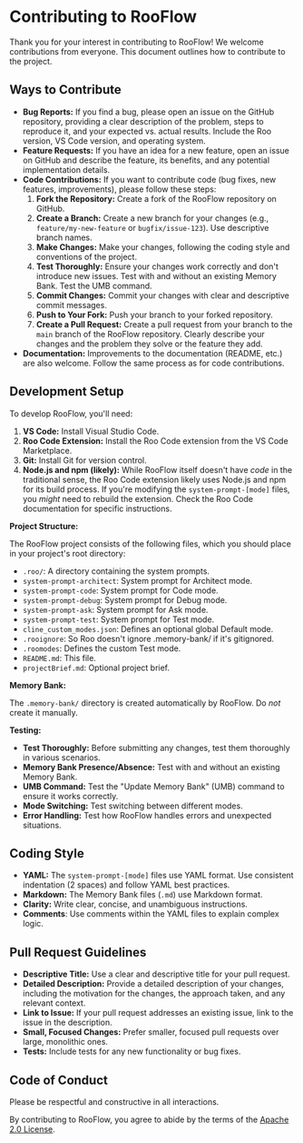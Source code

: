 # Contributing to RooFlow

Thank you for your interest in contributing to RooFlow! We welcome contributions from everyone.  This document outlines how to contribute to the project.

## Ways to Contribute

*   **Bug Reports:** If you find a bug, please open an issue on the GitHub repository, providing a clear description of the problem, steps to reproduce it, and your expected vs. actual results. Include the Roo version, VS Code version, and operating system.
*   **Feature Requests:**  If you have an idea for a new feature, open an issue on GitHub and describe the feature, its benefits, and any potential implementation details.
*   **Code Contributions:**  If you want to contribute code (bug fixes, new features, improvements), please follow these steps:
    1.  **Fork the Repository:** Create a fork of the RooFlow repository on GitHub.
    2.  **Create a Branch:** Create a new branch for your changes (e.g., `feature/my-new-feature` or `bugfix/issue-123`). Use descriptive branch names.
    3.  **Make Changes:** Make your changes, following the coding style and conventions of the project.
    4.  **Test Thoroughly:**  Ensure your changes work correctly and don't introduce new issues.  Test with and without an existing Memory Bank. Test the UMB command.
    5.  **Commit Changes:** Commit your changes with clear and descriptive commit messages.
    6.  **Push to Your Fork:** Push your branch to your forked repository.
    7.  **Create a Pull Request:** Create a pull request from your branch to the `main` branch of the RooFlow repository.  Clearly describe your changes and the problem they solve or the feature they add.
*   **Documentation:**  Improvements to the documentation (README, etc.) are also welcome. Follow the same process as for code contributions.

## Development Setup

To develop RooFlow, you'll need:

1.  **VS Code:**  Install Visual Studio Code.
2.  **Roo Code Extension:** Install the Roo Code extension from the VS Code Marketplace.
3.  **Git:**  Install Git for version control.
4.  **Node.js and npm (likely):** While RooFlow itself doesn't have *code* in the traditional sense, the Roo Code extension likely uses Node.js and npm for its build process.  If you're modifying the `system-prompt-[mode]` files, you *might* need to rebuild the extension.  Check the Roo Code documentation for specific instructions.

**Project Structure:**

The RooFlow project consists of the following files, which you should place in your project's root directory:

* `.roo/`: A directory containing the system prompts.
* `system-prompt-architect`: System prompt for Architect mode.
* `system-prompt-code`: System prompt for Code mode.
* `system-prompt-debug`: System prompt for Debug mode.
* `system-prompt-ask`: System prompt for Ask mode.
* `system-prompt-test`: System prompt for Test mode.
* `cline_custom_modes.json`: Defines an optional global Default mode.
* `.rooignore`: So Roo doesn't ignore .memory-bank/ if it's gitignored.
* `.roomodes`: Defines the custom Test mode.
* `README.md`:  This file.
* `projectBrief.md`: Optional project brief.

**Memory Bank:**

The `.memory-bank/` directory is created automatically by RooFlow.  Do *not* create it manually.

**Testing:**

*   **Test Thoroughly:**  Before submitting any changes, test them thoroughly in various scenarios.
*   **Memory Bank Presence/Absence:** Test with and without an existing Memory Bank.
*   **UMB Command:** Test the "Update Memory Bank" (UMB) command to ensure it works correctly.
*   **Mode Switching:** Test switching between different modes.
*   **Error Handling:** Test how RooFlow handles errors and unexpected situations.

## Coding Style

*   **YAML:**  The `system-prompt-[mode]` files use YAML format.  Use consistent indentation (2 spaces) and follow YAML best practices.
*   **Markdown:** The Memory Bank files (`.md`) use Markdown format.
*   **Clarity:**  Write clear, concise, and unambiguous instructions.
* **Comments**: Use comments within the YAML files to explain complex logic.

## Pull Request Guidelines

*   **Descriptive Title:** Use a clear and descriptive title for your pull request.
*   **Detailed Description:**  Provide a detailed description of your changes, including the motivation for the changes, the approach taken, and any relevant context.
*   **Link to Issue:** If your pull request addresses an existing issue, link to the issue in the description.
*   **Small, Focused Changes:**  Prefer smaller, focused pull requests over large, monolithic ones.
*   **Tests:** Include tests for any new functionality or bug fixes.

## Code of Conduct

Please be respectful and constructive in all interactions.

By contributing to RooFlow, you agree to abide by the terms of the [Apache 2.0 License](LICENSE).
